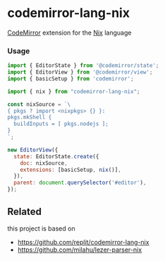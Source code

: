 # codemirror-lang-nix

[CodeMirror](https://codemirror.net/) extension for the [Nix](https://github.com/NixOS/nix) language

### Usage

```js
import { EditorState } from '@codemirror/state';
import { EditorView } from '@codemirror/view';
import { basicSetup } from 'codemirror';

import { nix } from "codemirror-lang-nix";

const nixSource = `\
{ pkgs ? import <nixpkgs> {} }:
pkgs.mkShell {
  buildInputs = [ pkgs.nodejs ];
}
`;

new EditorView({
  state: EditorState.create({
    doc: nixSource,
    extensions: [basicSetup, nix()],
  }),
  parent: document.querySelector('#editor'),
});
```

## Related

this project is based on

* https://github.com/replit/codemirror-lang-nix
* https://github.com/milahu/lezer-parser-nix